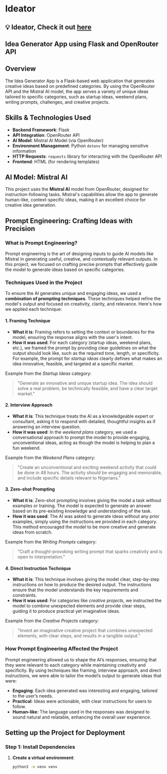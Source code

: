 # Ideator 

## 💡 Ideator, Check it out [here](https://ideator-sable.vercel.app/)

## Idea Generator App using Flask and OpenRouter API



## Overview
The Idea Generator App is a Flask-based web application that generates creative ideas based on predefined categories. By using the OpenRouter API and the Mistral AI model, the app serves a variety of unique ideas tailored to specific categories, such as startup ideas, weekend plans, writing prompts, challenges, and creative projects.


## Skills & Technologies Used
- **Backend Framework**: Flask
- **API Integration**: OpenRouter API
- **AI Model**: Mistral AI Model (via OpenRouter)
- **Environment Management**: Python `dotenv` for managing sensitive information
- **HTTP Requests**: `requests` library for interacting with the OpenRouter API
- **Frontend**: HTML (for rendering templates)

## AI Model: Mistral AI
This project uses the **Mistral AI** model from OpenRouter, designed for instruction-following tasks. Mistral's capabilities allow the app to generate human-like, context-specific ideas, making it an excellent choice for creative idea generation.

## Prompt Engineering: Crafting Ideas with Precision

### What is Prompt Engineering?
Prompt engineering is the art of designing inputs to guide AI models like Mistral in generating useful, creative, and contextually relevant outputs. In this project, we focused on crafting precise prompts that effectively guide the model to generate ideas based on specific categories.

### Techniques Used in the Project
To ensure the AI generates unique and engaging ideas, we used a **combination of prompting techniques**. These techniques helped refine the model's output and focused on creativity, clarity, and relevance. Here's how we applied each technique:

#### 1. **Framing Technique**
   - **What it is**: Framing refers to setting the context or boundaries for the model, ensuring the response aligns with the user's intent.
   - **How it was used**: For each category (startup ideas, weekend plans, etc.), we framed the prompt by providing clear guidelines on what the output should look like, such as the required tone, length, or specificity. For example, the prompt for *startup ideas* clearly defines what makes an idea innovative, feasible, and targeted at a specific market.

   Example from the *Startup Ideas* category:
   > "Generate an innovative and unique startup idea. The idea should solve a real problem, be technically feasible, and have a clear target market."

#### 2. **Interview Approach**
   - **What it is**: This technique treats the AI as a knowledgeable expert or consultant, asking it to respond with detailed, thoughtful insights as if answering an interview question.
   - **How it was used**: In the *weekend plans* category, we used a conversational approach to prompt the model to provide engaging, unconventional ideas, acting as though the model is helping to plan a fun weekend.

   Example from the *Weekend Plans* category:
   > "Create an unconventional and exciting weekend activity that could be done in 48 hours. The activity should be engaging and memorable, and include specific details relevant to Nigerians."

#### 3. **Zero-shot Prompting**
   - **What it is**: Zero-shot prompting involves giving the model a task without examples or training. The model is expected to generate an answer based on its pre-existing knowledge and understanding of the task.
   - **How it was used**: The AI was asked to generate ideas without any prior examples, simply using the instructions we provided in each category. This method encouraged the model to be more creative and generate ideas from scratch.

   Example from the *Writing Prompts* category:
   > "Craft a thought-provoking writing prompt that sparks creativity and is open to interpretation."

#### 4. **Direct Instruction Technique**
   - **What it is**: This technique involves giving the model clear, step-by-step instructions on how to produce the desired output. The instructions ensure that the model understands the key requirements and constraints.
   - **How it was used**: For categories like *creative projects*, we instructed the model to combine unexpected elements and provide clear steps, guiding it to produce practical yet imaginative ideas.

   Example from the *Creative Projects* category:
   > "Invent an imaginative creative project that combines unexpected elements, with clear steps, and results in a tangible output."

### How Prompt Engineering Affected the Project
Prompt engineering allowed us to shape the AI’s responses, ensuring that they were relevant to each category while maintaining creativity and specificity. By using techniques like framing, interview approach, and direct instructions, we were able to tailor the model’s output to generate ideas that were:
- **Engaging**: Each idea generated was interesting and engaging, tailored to the user’s needs.
- **Practical**: Ideas were actionable, with clear instructions for users to follow.
- **Human-like**: The language used in the responses was designed to sound natural and relatable, enhancing the overall user experience.

## Setting up the Project for Deployment

### Step 1: Install Dependencies
1. **Create a virtual environment**:
   ```bash
   python3 -m venv venv
